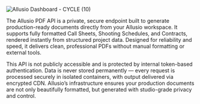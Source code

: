 ![Allusio Dashboard - CYCLE (10)](https://github.com/user-attachments/assets/41b1a9f7-6a61-4637-9a5a-8d0a2708023d)

The Allusio PDF API is a private, secure endpoint built to generate production-ready documents directly from your Allusio workspace. It supports fully formatted Call Sheets, Shooting Schedules, and Contracts, rendered instantly from structured project data. Designed for reliability and speed, it delivers clean, professional PDFs without manual formatting or external tools.

This API is not publicly accessible and is protected by internal token-based authentication. Data is never stored permanently — every request is processed securely in isolated containers, with output delivered via encrypted CDN. Allusio’s infrastructure ensures your production documents are not only beautifully formatted, but generated with studio-grade privacy and control.

